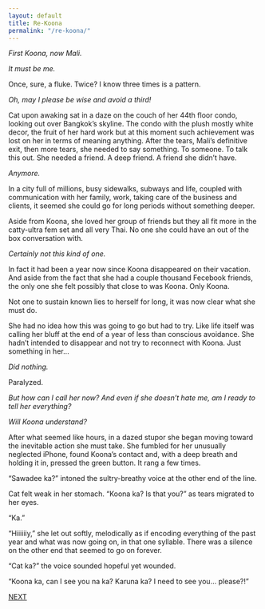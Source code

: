 ```yaml
---
layout: default
title: Re-Koona
permalink: "/re-koona/"
---
```

<!-- wp:paragraph -->

_First Koona, now Mali.&nbsp;_

<!-- /wp:paragraph -->

<!-- wp:paragraph -->

_It must be me.&nbsp;_

<!-- /wp:paragraph -->

<!-- wp:paragraph -->

Once, sure, a fluke. Twice? I know three times is a pattern.&nbsp;

<!-- /wp:paragraph -->

<!-- wp:paragraph -->

_Oh, may I please be wise and avoid a third!_

<!-- /wp:paragraph -->

<!-- wp:paragraph -->

Cat upon awaking sat in a daze on the couch of her 44th floor condo, looking out over Bangkok’s skyline. The condo with the plush mostly white decor, the fruit of her hard work but at this moment such achievement was lost on her in terms of meaning anything. After the tears, Mali’s definitive exit, then more tears, she needed to say something. To someone. To talk this out. She needed a friend. A deep friend. A friend she didn’t have.&nbsp;

<!-- /wp:paragraph -->

<!-- wp:paragraph -->

_Anymore._

<!-- /wp:paragraph -->

<!-- wp:paragraph -->

In a city full of millions, busy sidewalks, subways and life, coupled with communication with her family, work, taking care of the business and clients, it seemed she could go for long periods without something deeper.&nbsp;

<!-- /wp:paragraph -->

<!-- wp:paragraph -->

Aside from Koona, she loved her group of friends but they all fit more in the catty-ultra fem set and all very Thai. No one she could have an out of the box conversation with.

<!-- /wp:paragraph -->

<!-- wp:paragraph -->

_Certainly not this kind of one._

<!-- /wp:paragraph -->

<!-- wp:paragraph -->

In fact it had been a year now since Koona disappeared on their vacation. And aside from the fact that she had a couple thousand Fecebook friends, the only one she felt possibly that close to was Koona. Only Koona.&nbsp;

<!-- /wp:paragraph -->

<!-- wp:paragraph -->

Not one to sustain known lies to herself for long, it was now clear what she must do.&nbsp;

<!-- /wp:paragraph -->

<!-- wp:paragraph -->

She had no idea how this was going to go but had to try. Like life itself was calling her bluff at the end of a year of less than conscious avoidance. She hadn’t intended to disappear and not try to reconnect with Koona. Just something in her…&nbsp;

<!-- /wp:paragraph -->

<!-- wp:paragraph -->

_Did nothing._

<!-- /wp:paragraph -->

<!-- wp:paragraph -->

Paralyzed.

<!-- /wp:paragraph -->

<!-- wp:paragraph -->

_But how can I call her now? And even if she doesn’t hate me, am I ready to tell her everything?&nbsp;_

<!-- /wp:paragraph -->

<!-- wp:paragraph -->

_Will Koona understand?_

<!-- /wp:paragraph -->

<!-- wp:paragraph -->

After what seemed like hours, in a dazed stupor she began moving toward the inevitable action she must take. She fumbled for her unusually neglected iPhone, found Koona’s contact and, with a deep breath and holding it in, pressed the green button. It rang a few times.&nbsp;

<!-- /wp:paragraph -->

<!-- wp:paragraph -->

“Sawadee ka?” intoned the sultry-breathy voice at the other end of the line.&nbsp;

<!-- /wp:paragraph -->

<!-- wp:paragraph -->

Cat felt weak in her stomach. “Koona ka? Is that you?” as tears migrated to her eyes.

<!-- /wp:paragraph -->

<!-- wp:paragraph -->

“Ka.”

<!-- /wp:paragraph -->

<!-- wp:paragraph -->

“Hiiiiiiy,” she let out softly, melodically as if encoding everything of the past year and what was now going on, in that one syllable. There was a silence on the other end that seemed to go on forever.

<!-- /wp:paragraph -->

<!-- wp:paragraph -->

“Cat ka?” the voice sounded hopeful yet wounded.

<!-- /wp:paragraph -->

<!-- wp:paragraph -->

“Koona ka, can I see you na ka? Karuna ka? I need to see you… please?!”

<!-- /wp:paragraph -->

<!-- wp:paragraph -->

[NEXT](https://ffs.alexikaruna.com/the-night-market/)

<!-- /wp:paragraph -->

